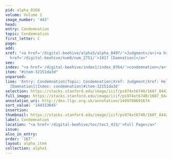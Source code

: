 ```yaml
---
pid: alpha_0168
volume: Volume 1
image_number: '443'
head:
entry: Condemnation
topic: Condemnation
first_letter: C
page:
add:
xref: "<a href='/digital-beehive/alpha3/alpha_0497/'>Judgment</a>|<a href='/digital-beehive/alpha2/alpha_0413/'>Hell</a>|<a
  href='/digital-beehive/num8/num_2751/'>1817 [Damnation]</a>"
see:
index: "<a href='/digital-beehive/index1/index_0764/'>condemnation</a>"
item: "#item-32151da3d"
unparsed:
line: 'Entry: Condemnation|Topic: Condemnation|Xref: Judgment|Xref: Hell|Xref: 1817
  [Damnation]|Index: condemnation|#item-32151da3d'
selection: https://stacks.stanford.edu/image/iiif/ps974xt6740/1607_0442/361,3645,3145,399/full/0/default.jpg
full_image: https://stacks.stanford.edu/image/iiif/ps974xt6740/1607_0442/full/full/0/default.jpg
annotation_uri: http://dev.llgc.org.uk/annotation/1499700691674
sort_value: '144313645'
insertion:
thumbnail: https://stacks.stanford.edu/image/iiif/ps974xt6740/1607_0442/361,3645,600,180/250,/0/default.jpg
label: Condemnation
location: "<a href='/digital-beehive/toc/toc1_433/'>Full Page</a>"
issue:
also_in_entry:
order: '167'
layout: alpha_item
collection: alpha1
---
```


